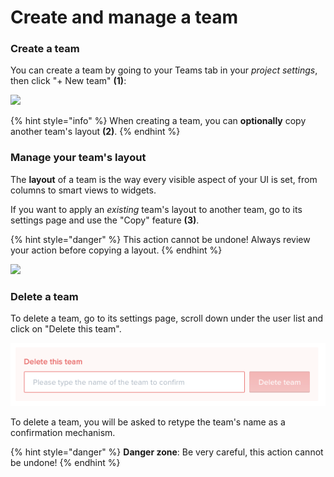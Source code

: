 # Create and manage a team

### Create a team

You can create a team by going to your Teams tab in your _project settings_, then click "+ New team" **(1)**:

![](<../../.gitbook/assets/Capture d’écran 2020-03-09 à 16.55.59.png>)

{% hint style="info" %}
When creating a team, you can **optionally** copy another team's layout **(2)**.
{% endhint %}

### Manage your team's layout

The **layout** of a team is the way every visible aspect of your UI is set, from columns to smart views to widgets.

If you want to apply an _existing_ team's layout to another team, go to its settings page and use the "Copy" feature **(3)**.

{% hint style="danger" %}
This action cannot be undone! Always review your action before copying a layout.
{% endhint %}

![](<../../.gitbook/assets/Capture d’écran 2020-04-02 à 13.51.36.png>)

### Delete a team

To delete a team, go to its settings page, scroll down under the user list and click on "Delete this team".

![](<../../.gitbook/assets/image (240).png>)

To delete a team, you will be asked to retype the team's name as a confirmation mechanism.

{% hint style="danger" %}
**Danger zone**: Be very careful, this action cannot be undone!
{% endhint %}
